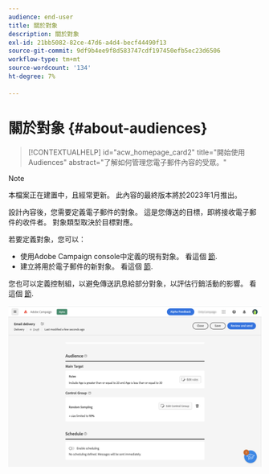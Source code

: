```yaml
---
audience: end-user
title: 關於對象
description: 關於對象
exl-id: 21bb5082-82ce-47d6-a4d4-becf44490f13
source-git-commit: 9df9b4ee9f8d583747cdf197450efb5ec23d6506
workflow-type: tm+mt
source-wordcount: '134'
ht-degree: 7%

---
```


# 關於對象 {#about-audiences}

>[!CONTEXTUALHELP]
>id="acw_homepage_card2"
>title="開始使用 Audiences"
>abstract="了解如何管理您電子郵件內容的受眾。"

>[!NOTE]
>
>本檔案正在建置中，且經常更新。 此內容的最終版本將於2023年1月推出。

<!--
Audience only created for the delivery, not available later-->


<!--
Three ways:
* existing audience

Campaign or AEP Audiences

* create new on the fly

query like AEP segment builder (same component with campaign data)

* import from file

show use case with a new audience creation (or import from file?)

control groups like acc: exract, random, based on attribute
-->

設計內容後，您需要定義電子郵件的對象。 這是您傳送的目標，即將接收電子郵件的收件者。 對象類型取決於目標對應。

若要定義對象，您可以：

* 使用Adobe Campaign console中定義的現有對象。 看這個 [節](add-audience.md).
* 建立將用於電子郵件的新對象。 看這個 [節](segment-builder.md).

您也可以定義控制組，以避免傳送訊息給部分對象，以評估行銷活動的影響。 看這個 [節](control-group.md).

![](assets/about-audience.png)
